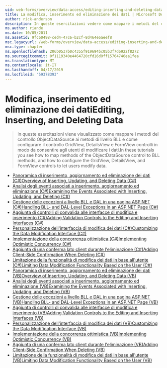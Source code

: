 ```yaml
---
uid: web-forms/overview/data-access/editing-inserting-and-deleting-data/index
title: La modifica, inserimento ed eliminazione dei dati | Microsoft Docs
author: rick-anderson
description: In queste esercitazioni vedere come mappare i metodi del controllo ObjectDataSource ai metodi di livello BLL e come configurare il controllo GridView, DetailsView e FormView co...
ms.author: riande
ms.date: 10/05/2011
ms.assetid: 9fc60498-ced4-47c6-b2cf-8d464e6aeef8
msc.legacyurl: /web-forms/overview/data-access/editing-inserting-and-deleting-data
msc.type: chapter
ms.openlocfilehash: 206b0537b0c4355f919694bc05b3f7d6922f8272
ms.sourcegitcommit: 0f1119340e4464720cfd16d0ff15764746ea1fea
ms.translationtype: MT
ms.contentlocale: it-IT
ms.lasthandoff: 04/17/2019
ms.locfileid: "59378393"
---
```

# <a name="editing-inserting-and-deleting-data"></a><span data-ttu-id="cf15d-103">Modifica, inserimento ed eliminazione dei dati</span><span class="sxs-lookup"><span data-stu-id="cf15d-103">Editing, Inserting, and Deleting Data</span></span>

> <span data-ttu-id="cf15d-104">In queste esercitazioni viene visualizzato come mappare i metodi del controllo ObjectDataSource ai metodi di livello BLL e come configurare il controllo GridView, DetailsView e FormView controlli in modo da consentire agli utenti di modificare i dati.</span><span class="sxs-lookup"><span data-stu-id="cf15d-104">In these tutorials you see how to map methods of the ObjectDataSource control to BLL methods, and how to configure the GridView, DetailsView, and FormView controls to let users modify data.</span></span>


- [<span data-ttu-id="cf15d-105">Panoramica di inserimento, aggiornamento ed eliminazione dei dati (C#)</span><span class="sxs-lookup"><span data-stu-id="cf15d-105">Overview of Inserting, Updating, and Deleting Data (C#)</span></span>](an-overview-of-inserting-updating-and-deleting-data-cs.md)
- [<span data-ttu-id="cf15d-106">Analisi degli eventi associati a inserimento, aggiornamento ed eliminazione (C#)</span><span class="sxs-lookup"><span data-stu-id="cf15d-106">Examining the Events Associated with Inserting, Updating, and Deleting (C#)</span></span>](examining-the-events-associated-with-inserting-updating-and-deleting-cs.md)
- [<span data-ttu-id="cf15d-107">Gestione delle eccezioni a livello BLL e DAL in una pagina ASP.NET (C#)</span><span class="sxs-lookup"><span data-stu-id="cf15d-107">Handling BLL- and DAL-Level Exceptions in an ASP.NET Page (C#)</span></span>](handling-bll-and-dal-level-exceptions-in-an-asp-net-page-cs.md)
- [<span data-ttu-id="cf15d-108">Aggiunta di controlli di convalida alle interfacce di modifica e inserimento (C#)</span><span class="sxs-lookup"><span data-stu-id="cf15d-108">Adding Validation Controls to the Editing and Inserting Interfaces (C#)</span></span>](adding-validation-controls-to-the-editing-and-inserting-interfaces-cs.md)
- [<span data-ttu-id="cf15d-109">Personalizzazione dell'interfaccia di modifica dei dati (C#)</span><span class="sxs-lookup"><span data-stu-id="cf15d-109">Customizing the Data Modification Interface (C#)</span></span>](customizing-the-data-modification-interface-cs.md)
- [<span data-ttu-id="cf15d-110">Implementazione della concorrenza ottimistica (C#)</span><span class="sxs-lookup"><span data-stu-id="cf15d-110">Implementing Optimistic Concurrency (C#)</span></span>](implementing-optimistic-concurrency-cs.md)
- [<span data-ttu-id="cf15d-111">Aggiunta di una conferma lato client durante l'eliminazione (C#)</span><span class="sxs-lookup"><span data-stu-id="cf15d-111">Adding Client-Side Confirmation When Deleting (C#)</span></span>](adding-client-side-confirmation-when-deleting-cs.md)
- [<span data-ttu-id="cf15d-112">Limitazione della funzionalità di modifica dei dati in base all'utente (C#)</span><span class="sxs-lookup"><span data-stu-id="cf15d-112">Limiting Data Modification Functionality Based on the User (C#)</span></span>](limiting-data-modification-functionality-based-on-the-user-cs.md)
- [<span data-ttu-id="cf15d-113">Panoramica di inserimento, aggiornamento ed eliminazione dei dati (VB)</span><span class="sxs-lookup"><span data-stu-id="cf15d-113">Overview of Inserting, Updating, and Deleting Data (VB)</span></span>](an-overview-of-inserting-updating-and-deleting-data-vb.md)
- [<span data-ttu-id="cf15d-114">Analisi degli eventi associati a inserimento, aggiornamento ed eliminazione (VB)</span><span class="sxs-lookup"><span data-stu-id="cf15d-114">Examining the Events Associated with Inserting, Updating, and Deleting (VB)</span></span>](examining-the-events-associated-with-inserting-updating-and-deleting-vb.md)
- [<span data-ttu-id="cf15d-115">Gestione delle eccezioni a livello BLL e DAL in una pagina ASP.NET (VB)</span><span class="sxs-lookup"><span data-stu-id="cf15d-115">Handling BLL- and DAL-Level Exceptions in an ASP.NET Page (VB)</span></span>](handling-bll-and-dal-level-exceptions-in-an-asp-net-page-vb.md)
- [<span data-ttu-id="cf15d-116">Aggiunta di controlli di convalida alle interfacce di modifica e inserimento (VB)</span><span class="sxs-lookup"><span data-stu-id="cf15d-116">Adding Validation Controls to the Editing and Inserting Interfaces (VB)</span></span>](adding-validation-controls-to-the-editing-and-inserting-interfaces-vb.md)
- [<span data-ttu-id="cf15d-117">Personalizzazione dell'interfaccia di modifica dei dati (VB)</span><span class="sxs-lookup"><span data-stu-id="cf15d-117">Customizing the Data Modification Interface (VB)</span></span>](customizing-the-data-modification-interface-vb.md)
- [<span data-ttu-id="cf15d-118">Implementazione della concorrenza ottimistica (VB)</span><span class="sxs-lookup"><span data-stu-id="cf15d-118">Implementing Optimistic Concurrency (VB)</span></span>](implementing-optimistic-concurrency-vb.md)
- [<span data-ttu-id="cf15d-119">Aggiunta di una conferma lato client durante l'eliminazione (VB)</span><span class="sxs-lookup"><span data-stu-id="cf15d-119">Adding Client-Side Confirmation When Deleting (VB)</span></span>](adding-client-side-confirmation-when-deleting-vb.md)
- [<span data-ttu-id="cf15d-120">Limitazione della funzionalità di modifica dei dati in base all'utente (VB)</span><span class="sxs-lookup"><span data-stu-id="cf15d-120">Limiting Data Modification Functionality Based on the User (VB)</span></span>](limiting-data-modification-functionality-based-on-the-user-vb.md)
